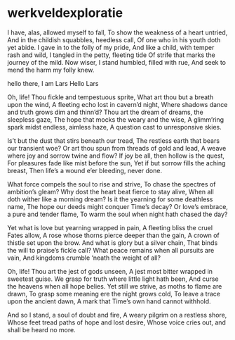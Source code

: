 # werkveldexploratie

I have, alas, allowed myself to fall,
To show the weakness of a heart untried,
And in the childish squabbles, heedless call,
Of one who in his youth doth yet abide.
I gave in to the folly of my pride,
And like a child, with temper rash and wild,
I tangled in the petty, fleeting tide
Of strife that marks the journey of the mild.
Now wiser, I stand humbled, filled with rue,
And seek to mend the harm my folly knew.

hello there, I am Lars
Hello Lars

Oh, life! Thou fickle and tempestuous sprite,
What art thou but a breath upon the wind,
A fleeting echo lost in cavern’d night,
Where shadows dance and truth grows dim and thinn’d?
Thou art the dream of dreams, the sleepless gaze,
The hope that mocks the weary and the wise,
A glimm’ring spark midst endless, aimless haze,
A question cast to unresponsive skies.

Is’t but the dust that stirs beneath our tread,
The restless earth that bears our transient woe?
Or art thou spun from threads of gold and lead,
A weave where joy and sorrow twine and flow?
If joy be all, then hollow is the quest,
For pleasures fade like mist before the sun,
Yet if but sorrow fills the aching breast,
Then life’s a wound e’er bleeding, never done.

What force compels the soul to rise and strive,
To chase the spectres of ambition’s gleam?
Why dost the heart beat fierce to stay alive,
When all doth wither like a morning dream?
Is it the yearning for some deathless name,
The hope our deeds might conquer Time’s decay?
Or love’s embrace, a pure and tender flame,
To warm the soul when night hath chased the day?

Yet what is love but yearning wrapped in pain,
A fleeting bliss the cruel Fates allow,
A rose whose thorns pierce deeper than the gain,
A crown of thistle set upon the brow.
And what is glory but a silver chain,
That binds the will to praise’s fickle call?
What peace remains when all pursuits are vain,
And kingdoms crumble ‘neath the weight of all?

Oh, life! Thou art the jest of gods unseen,
A jest most bitter wrapped in sweetest guise.
We grasp for truth where little light hath been,
And curse the heavens when all hope belies.
Yet still we strive, as moths to flame are drawn,
To grasp some meaning ere the night grows cold,
To leave a trace upon the ancient dawn,
A mark that Time’s own hand cannot withhold.

And so I stand, a soul of doubt and fire,
A weary pilgrim on a restless shore,
Whose feet tread paths of hope and lost desire,
Whose voice cries out, and shall be heard no more.
